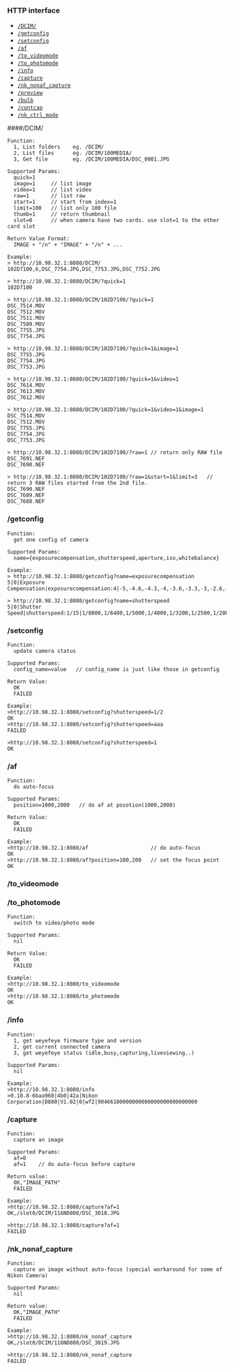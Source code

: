 ### HTTP interface
+ [`/DCIM/`](#iface_list_directory)
+ [`/getconfig`](#iface_getconfig)
+ [`/setconfig`](#iface_setconfig)
+ [`/af`](#iface_af)
+ [`/to_videomode`](#iface_to_photomode)
+ [`/to_photomode`](#iface_to_photomode)
+ [`/info`](#iface_info)
+ [`/capture`](#iface_capture)
+ [`/nk_nonaf_capture`](#iface_nk_nonaf_capture)
+ [`/preview`](#iface_preview)
+ [`/bulb`](#iface_bulb)
+ [`/contcap`](#iface_contcap)
+ [`/nk_ctrl_mode`](#iface_nk_ctrl_mode)

####/DCIM/
<a name="iface_list_directory"> </a>

```
Function:
  1, List folders    eg. /DCIM/
  2, List files      eg. /DCIM/100MEDIA/
  3, Get file        eg. /DCIM/100MEDIA/DSC_0001.JPG

Supported Params:
  quick=1
  image=1     // list image
  video=1     // list video
  raw=1       // list raw
  start=1     // start from index=1
  limit=100   // list only 100 file
  thumb=1     // return thumbnail
  slot=0      // when camera have two cards. use slot=1 to the other card slot

Return Value Format:
  IMAGE + "/n" + "IMAGE" + "/n" + ...

Example:
> http://10.98.32.1:8080/DCIM/
102D7100,6,DSC_7754.JPG,DSC_7753.JPG,DSC_7752.JPG

> http://10.98.32.1:8080/DCIM/?quick=1
102D7100

> http://10.98.32.1:8080/DCIM/102D7100/?quick=1
DSC_7514.MOV
DSC_7512.MOV
DSC_7511.MOV
DSC_7509.MOV
DSC_7755.JPG
DSC_7754.JPG

> http://10.98.32.1:8080/DCIM/102D7100/?quick=1&image=1
DSC_7755.JPG
DSC_7754.JPG
DSC_7753.JPG

> http://10.98.32.1:8080/DCIM/102D7100/?quick=1&video=1
DSC_7614.MOV
DSC_7613.MOV
DSC_7612.MOV

> http://10.98.32.1:8080/DCIM/102D7100/?quick=1&video=1&image=1
DSC_7514.MOV
DSC_7512.MOV
DSC_7755.JPG
DSC_7754.JPG
DSC_7753.JPG

> http://10.98.32.1:8080/DCIM/102D7100/?raw=1 // return only RAW file
DSC_7691.NEF
DSC_7690.NEF

> http://10.98.32.1:8080/DCIM/102D7100/?raw=1&start=1&limit=3   // return 3 RAW files started from the 2nd file.
DSC_7690.NEF
DSC_7689.NEF
DSC_7688.NEF

```

### /getconfig
<a name="iface_getconfig"> </a>

```
Function:
  get one config of camera

Supported Params:
  name={exposurecompensation,shutterspeed,aperture,iso,whitebalance}

Example:
> http://10.98.32.1:8080/getconfig?name=exposurecompensation
5|0|Exposure Compensation|exposurecompensation:4|-5,-4.6,-4.3,-4,-3.6,-3.3,-3,-2.6,-2.3,-2,-1.6,-1.3,-1.0,-0.6,-0.3,0,0.3,0.6,1.0,1.3,1.6,2,2.3,2.6,3,3.3,3.6,4,4.3,4.6,5

> http://10.98.32.1:8080/getconfig?name=shutterspeed
5|0|Shutter Speed|shutterspeed:1/15|1/8000,1/6400,1/5000,1/4000,1/3200,1/2500,1/2000,1/1600,1/1250,1/1000,1/800,1/640,1/500,1/400,1/320,1/250,1/200,1/160,1/125,1/100,1/80,1/60,1/50,1/40,1/30,1/25,1/20,1/15,1/13,1/10,1/8,1/6,1/5,1/4,1/3,10/25,1/2,10/16,10/13,1,13/10,16/10,2,25/10,3,4,5,6,8,10,13,15,20,25,30,65535/65533,65535/65534,65535/65535
```

### /setconfig
<a name="iface_setconfig"> </a>

```
Function:
  update camera status

Supported Params:
  config_name=value   // config_name is just like those in getconfig

Return Value:
  OK
  FAILED

Example:
>http://10.98.32.1:8080/setconfig?shutterspeed=1/2
OK
>http://10.98.32.1:8080/setconfig?shutterspeed=aaa
FAILED

>http://10.98.32.1:8080/setconfig?shutterspeed=1
OK

```

### /af
<a name="iface_af"> </a>

```
Function:
  do auto-focus

Supported Params:
  position=1000,2000   // do af at posotion(1000,2000)

Return Value:
  OK
  FAILED

Example:
>http://10.98.32.1:8080/af                    // do auto-focus
OK
>http://10.98.32.1:8080/af?position=100,200   // set the focus point
OK

```

### /to_videomode
### /to_photomode
<a name="iface_to_photomode"> </a>

```
Function:
  switch to video/photo mode

Supported Params:
  nil

Return Value:
  OK
  FAILED

Example:
>http://10.98.32.1:8080/to_videomode
OK
>http://10.98.32.1:8080/to_photomode
OK
```

### /info
<a name="iface_info"> </a>

```
Function:
  1, get weyefeye firmware type and version
  2, get current connected camera
  3, get weyefeye status (idle,busy,capturing,liveviewing..)

Supported Params:
  nil

Example:
>http://10.98.32.1:8080/info
>0.10.8-6baa960|4b0|42a|Nikon Corporation|D800|V1.02|0|wf2|90466100000000000000000000000000
```

### /capture
<a name="iface_capture"> </a>

```
Function:
  capture an image

Supported Params:
  af=0
  af=1    // do auto-focus before capture

Return value:
  OK,"IMAGE_PATH"
  FAILED

Example:
>http://10.98.32.1:8080/capture?af=1
OK,/slot0/DCIM/116ND800/DSC_3018.JPG

>http://10.98.32.1:8080/capture?af=1
FAILED
```

### /nk_nonaf_capture
<a name="iface_nk_nonaf_capture"> </a>

```
Function:
  capture an image without auto-focus (special workaround for some of Nikon Camera)

Supported Params:
  nil

Return value:
  OK,"IMAGE_PATH"
  FAILED

Example:
>http://10.98.32.1:8080/nk_nonaf_capture
OK,/slot0/DCIM/116ND800/DSC_3019.JPG

>http://10.98.32.1:8080/nk_nonaf_capture
FAILED
```
